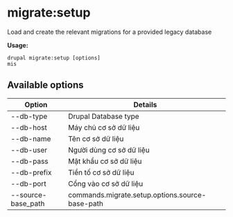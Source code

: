 # migrate:setup
Load and create the relevant migrations for a provided legacy database

**Usage:**
```
drupal migrate:setup [options]
mis
```

## Available options
Option | Details
-------|-------------
--db-type | Drupal Database type
--db-host | Máy chủ cơ sở dữ liệu
--db-name | Tên cơ sở dữ liệu
--db-user | Người dùng cơ sở dữ liệu
--db-pass | Mật khẩu cơ sở dữ liệu
--db-prefix | Tiền tố cơ sở dữ liệu
--db-port | Cổng vào cơ sở dữ liệu
--source-base_path | commands.migrate.setup.options.source-base-path

